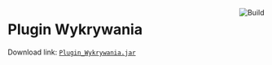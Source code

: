 <a href="https://github.com/kildom/filtry-ani/actions/workflows/main.yml"><img src="https://github.com/kildom/filtry-ani/actions/workflows/main.yml/badge.svg" alt="Build" align="right"/></a>

# Plugin Wykrywania

Download link: [`Plugin_Wykrywania.jar`](https://github.com/kildom/filtry-ani/releases/latest/download/Plugin_Wykrywania.jar)
